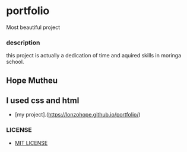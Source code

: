 # portfolio


Most beautiful project


### description


this project is actually a dedication of time and aquired skills in moringa school.

## Hope Mutheu

## I used css and html


* [my project].(https://lonzohope.github.io/portfolio/)

### LICENSE  

* [MIT LICENSE](LICENSE)
